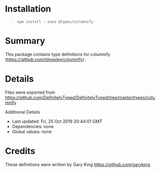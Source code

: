 # Installation
> `npm install --save @types/columnify`

# Summary
This package contains type definitions for columnify (https://github.com/timoxley/columnify).

# Details
Files were exported from https://github.com/DefinitelyTyped/DefinitelyTyped/tree/master/types/columnify

Additional Details
 * Last updated: Fri, 25 Oct 2019 20:44:01 GMT
 * Dependencies: none
 * Global values: none

# Credits
These definitions were written by Gary King <https://github.com/garyking>.
